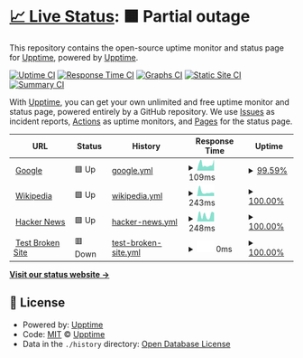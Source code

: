 # [📈 Live Status](https://civilian.github.io/uptime.js/): <!--live status--> **🟧 Partial outage**

This repository contains the open-source uptime monitor and status page for [Upptime](https://upptime.js.org), powered by [Upptime](https://github.com/upptime/upptime).

[![Uptime CI](https://github.com/civilian/uptime.js/workflows/Uptime%20CI/badge.svg)](https://github.com/civilian/uptime.js/actions?query=workflow%3A%22Uptime+CI%22)
[![Response Time CI](https://github.com/civilian/uptime.js/workflows/Response%20Time%20CI/badge.svg)](https://github.com/civilian/uptime.js/actions?query=workflow%3A%22Response+Time+CI%22)
[![Graphs CI](https://github.com/civilian/uptime.js/workflows/Graphs%20CI/badge.svg)](https://github.com/civilian/uptime.js/actions?query=workflow%3A%22Graphs+CI%22)
[![Static Site CI](https://github.com/civilian/uptime.js/workflows/Static%20Site%20CI/badge.svg)](https://github.com/civilian/uptime.js/actions?query=workflow%3A%22Static+Site+CI%22)
[![Summary CI](https://github.com/civilian/uptime.js/workflows/Summary%20CI/badge.svg)](https://github.com/civilian/uptime.js/actions?query=workflow%3A%22Summary+CI%22)

With [Upptime](https://upptime.js.org), you can get your own unlimited and free uptime monitor and status page, powered entirely by a GitHub repository. We use [Issues](https://github.com/upptime/upptime/issues) as incident reports, [Actions](https://github.com/civilian/uptime.js/actions) as uptime monitors, and [Pages](https://upptime.github.io/upptime) for the status page.

<!--start: status pages-->
<!-- This summary is generated by Upptime (https://github.com/upptime/upptime) -->
<!-- Do not edit this manually, your changes will be overwritten -->
<!-- prettier-ignore -->
| URL | Status | History | Response Time | Uptime |
| --- | ------ | ------- | ------------- | ------ |
| <img alt="" src="https://icons.duckduckgo.com/ip3/www.google.com.ico" height="13"> [Google](https://www.google.com) | 🟩 Up | [google.yml](https://github.com/civilian/uptime.js/commits/HEAD/history/google.yml) | <details><summary><img alt="Response time graph" src="./graphs/google/response-time-week.png" height="20"> 109ms</summary><br><a href="https://civilian.github.io/uptime.js/history/google"><img alt="Response time 109" src="https://img.shields.io/endpoint?url=https%3A%2F%2Fraw.githubusercontent.com%2Fcivilian%2Fuptime.js%2FHEAD%2Fapi%2Fgoogle%2Fresponse-time.json"></a><br><a href="https://civilian.github.io/uptime.js/history/google"><img alt="24-hour response time 196" src="https://img.shields.io/endpoint?url=https%3A%2F%2Fraw.githubusercontent.com%2Fcivilian%2Fuptime.js%2FHEAD%2Fapi%2Fgoogle%2Fresponse-time-day.json"></a><br><a href="https://civilian.github.io/uptime.js/history/google"><img alt="7-day response time 109" src="https://img.shields.io/endpoint?url=https%3A%2F%2Fraw.githubusercontent.com%2Fcivilian%2Fuptime.js%2FHEAD%2Fapi%2Fgoogle%2Fresponse-time-week.json"></a><br><a href="https://civilian.github.io/uptime.js/history/google"><img alt="30-day response time 145" src="https://img.shields.io/endpoint?url=https%3A%2F%2Fraw.githubusercontent.com%2Fcivilian%2Fuptime.js%2FHEAD%2Fapi%2Fgoogle%2Fresponse-time-month.json"></a><br><a href="https://civilian.github.io/uptime.js/history/google"><img alt="1-year response time 110" src="https://img.shields.io/endpoint?url=https%3A%2F%2Fraw.githubusercontent.com%2Fcivilian%2Fuptime.js%2FHEAD%2Fapi%2Fgoogle%2Fresponse-time-year.json"></a></details> | <details><summary><a href="https://civilian.github.io/uptime.js/history/google">99.59%</a></summary><a href="https://civilian.github.io/uptime.js/history/google"><img alt="All-time uptime 100.00%" src="https://img.shields.io/endpoint?url=https%3A%2F%2Fraw.githubusercontent.com%2Fcivilian%2Fuptime.js%2FHEAD%2Fapi%2Fgoogle%2Fuptime.json"></a><br><a href="https://civilian.github.io/uptime.js/history/google"><img alt="24-hour uptime 100.00%" src="https://img.shields.io/endpoint?url=https%3A%2F%2Fraw.githubusercontent.com%2Fcivilian%2Fuptime.js%2FHEAD%2Fapi%2Fgoogle%2Fuptime-day.json"></a><br><a href="https://civilian.github.io/uptime.js/history/google"><img alt="7-day uptime 99.59%" src="https://img.shields.io/endpoint?url=https%3A%2F%2Fraw.githubusercontent.com%2Fcivilian%2Fuptime.js%2FHEAD%2Fapi%2Fgoogle%2Fuptime-week.json"></a><br><a href="https://civilian.github.io/uptime.js/history/google"><img alt="30-day uptime 99.91%" src="https://img.shields.io/endpoint?url=https%3A%2F%2Fraw.githubusercontent.com%2Fcivilian%2Fuptime.js%2FHEAD%2Fapi%2Fgoogle%2Fuptime-month.json"></a><br><a href="https://civilian.github.io/uptime.js/history/google"><img alt="1-year uptime 99.99%" src="https://img.shields.io/endpoint?url=https%3A%2F%2Fraw.githubusercontent.com%2Fcivilian%2Fuptime.js%2FHEAD%2Fapi%2Fgoogle%2Fuptime-year.json"></a></details>
| <img alt="" src="https://icons.duckduckgo.com/ip3/en.wikipedia.org.ico" height="13"> [Wikipedia](https://en.wikipedia.org) | 🟩 Up | [wikipedia.yml](https://github.com/civilian/uptime.js/commits/HEAD/history/wikipedia.yml) | <details><summary><img alt="Response time graph" src="./graphs/wikipedia/response-time-week.png" height="20"> 243ms</summary><br><a href="https://civilian.github.io/uptime.js/history/wikipedia"><img alt="Response time 203" src="https://img.shields.io/endpoint?url=https%3A%2F%2Fraw.githubusercontent.com%2Fcivilian%2Fuptime.js%2FHEAD%2Fapi%2Fwikipedia%2Fresponse-time.json"></a><br><a href="https://civilian.github.io/uptime.js/history/wikipedia"><img alt="24-hour response time 185" src="https://img.shields.io/endpoint?url=https%3A%2F%2Fraw.githubusercontent.com%2Fcivilian%2Fuptime.js%2FHEAD%2Fapi%2Fwikipedia%2Fresponse-time-day.json"></a><br><a href="https://civilian.github.io/uptime.js/history/wikipedia"><img alt="7-day response time 243" src="https://img.shields.io/endpoint?url=https%3A%2F%2Fraw.githubusercontent.com%2Fcivilian%2Fuptime.js%2FHEAD%2Fapi%2Fwikipedia%2Fresponse-time-week.json"></a><br><a href="https://civilian.github.io/uptime.js/history/wikipedia"><img alt="30-day response time 207" src="https://img.shields.io/endpoint?url=https%3A%2F%2Fraw.githubusercontent.com%2Fcivilian%2Fuptime.js%2FHEAD%2Fapi%2Fwikipedia%2Fresponse-time-month.json"></a><br><a href="https://civilian.github.io/uptime.js/history/wikipedia"><img alt="1-year response time 202" src="https://img.shields.io/endpoint?url=https%3A%2F%2Fraw.githubusercontent.com%2Fcivilian%2Fuptime.js%2FHEAD%2Fapi%2Fwikipedia%2Fresponse-time-year.json"></a></details> | <details><summary><a href="https://civilian.github.io/uptime.js/history/wikipedia">100.00%</a></summary><a href="https://civilian.github.io/uptime.js/history/wikipedia"><img alt="All-time uptime 100.00%" src="https://img.shields.io/endpoint?url=https%3A%2F%2Fraw.githubusercontent.com%2Fcivilian%2Fuptime.js%2FHEAD%2Fapi%2Fwikipedia%2Fuptime.json"></a><br><a href="https://civilian.github.io/uptime.js/history/wikipedia"><img alt="24-hour uptime 100.00%" src="https://img.shields.io/endpoint?url=https%3A%2F%2Fraw.githubusercontent.com%2Fcivilian%2Fuptime.js%2FHEAD%2Fapi%2Fwikipedia%2Fuptime-day.json"></a><br><a href="https://civilian.github.io/uptime.js/history/wikipedia"><img alt="7-day uptime 100.00%" src="https://img.shields.io/endpoint?url=https%3A%2F%2Fraw.githubusercontent.com%2Fcivilian%2Fuptime.js%2FHEAD%2Fapi%2Fwikipedia%2Fuptime-week.json"></a><br><a href="https://civilian.github.io/uptime.js/history/wikipedia"><img alt="30-day uptime 100.00%" src="https://img.shields.io/endpoint?url=https%3A%2F%2Fraw.githubusercontent.com%2Fcivilian%2Fuptime.js%2FHEAD%2Fapi%2Fwikipedia%2Fuptime-month.json"></a><br><a href="https://civilian.github.io/uptime.js/history/wikipedia"><img alt="1-year uptime 100.00%" src="https://img.shields.io/endpoint?url=https%3A%2F%2Fraw.githubusercontent.com%2Fcivilian%2Fuptime.js%2FHEAD%2Fapi%2Fwikipedia%2Fuptime-year.json"></a></details>
| <img alt="" src="https://icons.duckduckgo.com/ip3/news.ycombinator.com.ico" height="13"> [Hacker News](https://news.ycombinator.com) | 🟩 Up | [hacker-news.yml](https://github.com/civilian/uptime.js/commits/HEAD/history/hacker-news.yml) | <details><summary><img alt="Response time graph" src="./graphs/hacker-news/response-time-week.png" height="20"> 248ms</summary><br><a href="https://civilian.github.io/uptime.js/history/hacker-news"><img alt="Response time 298" src="https://img.shields.io/endpoint?url=https%3A%2F%2Fraw.githubusercontent.com%2Fcivilian%2Fuptime.js%2FHEAD%2Fapi%2Fhacker-news%2Fresponse-time.json"></a><br><a href="https://civilian.github.io/uptime.js/history/hacker-news"><img alt="24-hour response time 344" src="https://img.shields.io/endpoint?url=https%3A%2F%2Fraw.githubusercontent.com%2Fcivilian%2Fuptime.js%2FHEAD%2Fapi%2Fhacker-news%2Fresponse-time-day.json"></a><br><a href="https://civilian.github.io/uptime.js/history/hacker-news"><img alt="7-day response time 248" src="https://img.shields.io/endpoint?url=https%3A%2F%2Fraw.githubusercontent.com%2Fcivilian%2Fuptime.js%2FHEAD%2Fapi%2Fhacker-news%2Fresponse-time-week.json"></a><br><a href="https://civilian.github.io/uptime.js/history/hacker-news"><img alt="30-day response time 260" src="https://img.shields.io/endpoint?url=https%3A%2F%2Fraw.githubusercontent.com%2Fcivilian%2Fuptime.js%2FHEAD%2Fapi%2Fhacker-news%2Fresponse-time-month.json"></a><br><a href="https://civilian.github.io/uptime.js/history/hacker-news"><img alt="1-year response time 299" src="https://img.shields.io/endpoint?url=https%3A%2F%2Fraw.githubusercontent.com%2Fcivilian%2Fuptime.js%2FHEAD%2Fapi%2Fhacker-news%2Fresponse-time-year.json"></a></details> | <details><summary><a href="https://civilian.github.io/uptime.js/history/hacker-news">100.00%</a></summary><a href="https://civilian.github.io/uptime.js/history/hacker-news"><img alt="All-time uptime 99.97%" src="https://img.shields.io/endpoint?url=https%3A%2F%2Fraw.githubusercontent.com%2Fcivilian%2Fuptime.js%2FHEAD%2Fapi%2Fhacker-news%2Fuptime.json"></a><br><a href="https://civilian.github.io/uptime.js/history/hacker-news"><img alt="24-hour uptime 100.00%" src="https://img.shields.io/endpoint?url=https%3A%2F%2Fraw.githubusercontent.com%2Fcivilian%2Fuptime.js%2FHEAD%2Fapi%2Fhacker-news%2Fuptime-day.json"></a><br><a href="https://civilian.github.io/uptime.js/history/hacker-news"><img alt="7-day uptime 100.00%" src="https://img.shields.io/endpoint?url=https%3A%2F%2Fraw.githubusercontent.com%2Fcivilian%2Fuptime.js%2FHEAD%2Fapi%2Fhacker-news%2Fuptime-week.json"></a><br><a href="https://civilian.github.io/uptime.js/history/hacker-news"><img alt="30-day uptime 100.00%" src="https://img.shields.io/endpoint?url=https%3A%2F%2Fraw.githubusercontent.com%2Fcivilian%2Fuptime.js%2FHEAD%2Fapi%2Fhacker-news%2Fuptime-month.json"></a><br><a href="https://civilian.github.io/uptime.js/history/hacker-news"><img alt="1-year uptime 99.91%" src="https://img.shields.io/endpoint?url=https%3A%2F%2Fraw.githubusercontent.com%2Fcivilian%2Fuptime.js%2FHEAD%2Fapi%2Fhacker-news%2Fuptime-year.json"></a></details>
| <img alt="" src="https://icons.duckduckgo.com/ip3/thissitedoesnotexist.koj.co.ico" height="13"> [Test Broken Site](https://thissitedoesnotexist.koj.co) | 🟥 Down | [test-broken-site.yml](https://github.com/civilian/uptime.js/commits/HEAD/history/test-broken-site.yml) | <details><summary><img alt="Response time graph" src="./graphs/test-broken-site/response-time-week.png" height="20"> 0ms</summary><br><a href="https://civilian.github.io/uptime.js/history/test-broken-site"><img alt="Response time 0" src="https://img.shields.io/endpoint?url=https%3A%2F%2Fraw.githubusercontent.com%2Fcivilian%2Fuptime.js%2FHEAD%2Fapi%2Ftest-broken-site%2Fresponse-time.json"></a><br><a href="https://civilian.github.io/uptime.js/history/test-broken-site"><img alt="24-hour response time 0" src="https://img.shields.io/endpoint?url=https%3A%2F%2Fraw.githubusercontent.com%2Fcivilian%2Fuptime.js%2FHEAD%2Fapi%2Ftest-broken-site%2Fresponse-time-day.json"></a><br><a href="https://civilian.github.io/uptime.js/history/test-broken-site"><img alt="7-day response time 0" src="https://img.shields.io/endpoint?url=https%3A%2F%2Fraw.githubusercontent.com%2Fcivilian%2Fuptime.js%2FHEAD%2Fapi%2Ftest-broken-site%2Fresponse-time-week.json"></a><br><a href="https://civilian.github.io/uptime.js/history/test-broken-site"><img alt="30-day response time 0" src="https://img.shields.io/endpoint?url=https%3A%2F%2Fraw.githubusercontent.com%2Fcivilian%2Fuptime.js%2FHEAD%2Fapi%2Ftest-broken-site%2Fresponse-time-month.json"></a><br><a href="https://civilian.github.io/uptime.js/history/test-broken-site"><img alt="1-year response time 0" src="https://img.shields.io/endpoint?url=https%3A%2F%2Fraw.githubusercontent.com%2Fcivilian%2Fuptime.js%2FHEAD%2Fapi%2Ftest-broken-site%2Fresponse-time-year.json"></a></details> | <details><summary><a href="https://civilian.github.io/uptime.js/history/test-broken-site">100.00%</a></summary><a href="https://civilian.github.io/uptime.js/history/test-broken-site"><img alt="All-time uptime 100.00%" src="https://img.shields.io/endpoint?url=https%3A%2F%2Fraw.githubusercontent.com%2Fcivilian%2Fuptime.js%2FHEAD%2Fapi%2Ftest-broken-site%2Fuptime.json"></a><br><a href="https://civilian.github.io/uptime.js/history/test-broken-site"><img alt="24-hour uptime 100.00%" src="https://img.shields.io/endpoint?url=https%3A%2F%2Fraw.githubusercontent.com%2Fcivilian%2Fuptime.js%2FHEAD%2Fapi%2Ftest-broken-site%2Fuptime-day.json"></a><br><a href="https://civilian.github.io/uptime.js/history/test-broken-site"><img alt="7-day uptime 100.00%" src="https://img.shields.io/endpoint?url=https%3A%2F%2Fraw.githubusercontent.com%2Fcivilian%2Fuptime.js%2FHEAD%2Fapi%2Ftest-broken-site%2Fuptime-week.json"></a><br><a href="https://civilian.github.io/uptime.js/history/test-broken-site"><img alt="30-day uptime 100.00%" src="https://img.shields.io/endpoint?url=https%3A%2F%2Fraw.githubusercontent.com%2Fcivilian%2Fuptime.js%2FHEAD%2Fapi%2Ftest-broken-site%2Fuptime-month.json"></a><br><a href="https://civilian.github.io/uptime.js/history/test-broken-site"><img alt="1-year uptime 100.00%" src="https://img.shields.io/endpoint?url=https%3A%2F%2Fraw.githubusercontent.com%2Fcivilian%2Fuptime.js%2FHEAD%2Fapi%2Ftest-broken-site%2Fuptime-year.json"></a></details>

<!--end: status pages-->

[**Visit our status website →**](https://upptime.github.io/upptime)

## 📄 License

- Powered by: [Upptime](https://github.com/upptime/upptime)
- Code: [MIT](./LICENSE) © [Upptime](https://upptime.js.org)
- Data in the `./history` directory: [Open Database License](https://opendatacommons.org/licenses/odbl/1-0/)
